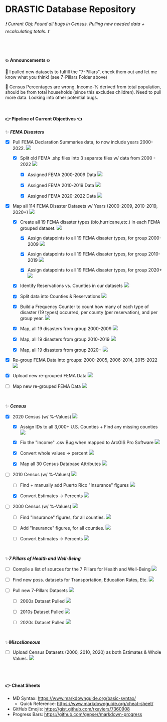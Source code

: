 # DRASTIC Database Repository

###### :exclamation: Current Obj: Found all bugs in Census. Pulling new needed data + recalculating totals. :exclamation:


</br>


#### :boom: Announcements :boom:
📌 I pulled new datasets to fulfill the "7-Pillars", check them out and let me know what you think! (see 7-Pillars Folder above)

📌 Census Percentages are wrong. Income-% derived from total population, should be from total households (since this excludes children). Need to pull more data. Looking into other potential bugs. 

</br>


#### 👉 Pipeline of Current Objectives 👈

✨ ***FEMA Disasters***
- [X] Pull FEMA Declaration Summaries data, to now include years 2000-2022.  ![](https://geps.dev/progress/100)

  - [X] Split old FEMA .shp files into 3 separate files w/ data from 2000 - 2022  ![](https://geps.dev/progress/100)
  
    - [X] Assigned FEMA 2000-2009 Data  ![](https://geps.dev/progress/100)
    
    - [X] Assigned FEMA 2010-2019 Data  ![](https://geps.dev/progress/100)
    
    - [X] Assigned FEMA 2020-2022 Data  ![](https://geps.dev/progress/100)

- [X] Map all 114 FEMA Disaster Datasets w/ Years (2000-2009, 2010-2019, 2020+) ![](https://geps.dev/progress/100)
      
    - [X] Create all 19 FEMA disaster types (bio,hurricane,etc.) in each FEMA grouped dataset.  ![](https://geps.dev/progress/100)

        - [X] Assign datapoints to all 19 FEMA disaster types, for group 2000-2009  ![](https://geps.dev/progress/100)
  
        - [X] Assign datapoints to all 19 FEMA disaster types, for group 2010-2019  ![](https://geps.dev/progress/100)
  
        - [X] Assign datapoints to all 19 FEMA disaster types, for group 2020+  ![](https://geps.dev/progress/100)
  
    - [X] Identify Reservations vs. Counties in our datasets  ![](https://geps.dev/progress/100)

    - [X] Split data into Counties & Reservations  ![](https://geps.dev/progress/100)
  
    - [X] Build a Frequency Counter to count how many of each type of disaster (19 types) occurred, per county (per reservation), and per group year.  ![](https://geps.dev/progress/100)
  
    - [X] Map, all 19 disasters from group 2000-2009  ![](https://geps.dev/progress/50)
  
    - [X] Map, all 19 disasters from group 2010-2019  ![](https://geps.dev/progress/50)
    
    - [X] Map, all 19 disasters from group 2020+  ![](https://geps.dev/progress/100)

- [X] Re-group FEMA Data into groups: 2000-2005, 2006-2014, 2015-2022  ![](https://geps.dev/progress/100)

- [X] Upload new re-grouped FEMA Data  ![](https://geps.dev/progress/100)

- [ ] Map new re-grouped FEMA Data  ![](https://geps.dev/progress/50)

</br>


✨ ***Census*** 
- [X] 2020 Census (w/ %-Values)  ![](https://geps.dev/progress/100)

    - [X] Assign IDs to all 3,000+ U.S. Counties + Find any missing counties  ![](https://geps.dev/progress/100)
  
    - [X] Fix the "Income" .csv Bug when mapped to ArcGIS Pro Software  ![](https://geps.dev/progress/100)

    - [X] Convert whole values -> percent  ![](https://geps.dev/progress/100)
  
    - [X] Map all 30 Census Database Attributes  ![](https://geps.dev/progress/100)

- [ ] 2010 Census (w/ %-Values)  ![](https://geps.dev/progress/88)

    - [ ] Find + manually add Puerto Rico "Insurance" figures  ![](https://geps.dev/progress/00)
    
    - [X] Convert Estimates -> Percents  ![](https://geps.dev/progress/100)
    
- [ ] 2000 Census (w/ %-Values)  ![](https://geps.dev/progress/70)

    - [ ] Find "Insurance" figures, for all counties.  ![](https://geps.dev/progress/00)
    
    - [ ] Add "Insurance" figures, for all counties.  ![](https://geps.dev/progress/00)
    
    - [ ] Convert Estimates -> Percents  ![](https://geps.dev/progress/00)

</br>


✨***7 Pillars of Health and Well-Being***
- [ ] Compile a list of sources for the 7 Pillars for Health and Well-Being  ![](https://geps.dev/progress/88)

- [ ] Find new poss. datasets for Transportation, Education Rates, Etc. ![](https://geps.dev/progress/75)

- [ ] Pull new 7-Pillars Datasets  ![](https://geps.dev/progress/00)

  - [ ] 2000s Dataset Pulled  ![](https://geps.dev/progress/00)

  - [ ] 2010s Dataset Pulled  ![](https://geps.dev/progress/00)

  - [ ] 2020s Dataset Pulled  ![](https://geps.dev/progress/00)


</br>


✨***Miscellaneous***
- [ ] Upload Census Datasets (2000, 2010, 2020) as both Estimates & Whole Values.  ![](https://geps.dev/progress/33)


</br></br>


#### :point_right: Cheat Sheets
- MD Syntax: <https://www.markdownguide.org/basic-syntax/>
  - Quick Reference: <https://www.markdownguide.org/cheat-sheet/>
- GitHub Emojis: <https://gist.github.com/rxaviers/7360908>
- Progress Bars: <https://github.com/gepser/markdown-progress>
